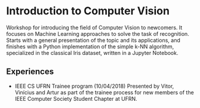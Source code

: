 # Introduction to Computer Vision

Workshop for introducing the field of Computer Vision to newcomers.
It focuses on Machine Learning approaches to solve the task of recognition.
Starts with a general presentation of the topic and its applications,
and finishes with a Python implementation of the simple k-NN algorithm,
specialized in the classical Iris dataset, written in a Jupyter Notebook.

## Experiences

- IEEE CS UFRN Trainee program (10/04/2018)
    Presented by Vitor, Vinícius and Artur as part of the trainee process
    for new members of the IEEE Computer Society Student Chapter at UFRN.
